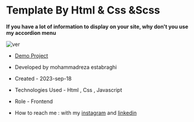 # Template By Html & Css &Scss 

**If you have a lot of information to display on your site, why don't you use my accordion menu**

![ver](https://github.com/reza-estabraghi/vertical/assets/137290475/2954498c-6845-4742-8a07-01f533be7b40)

- [Demo Project](https://reza-estabraghi.github.io/vertical/)

- Developed by mohammadreza estabraghi

- Created - 2023-sep-18

- Technologies Used - Html , Css , Javascript 

- Role - Frontend

- How to reach me : with my [instagram](https://www.instagram.com/rezamr8web/?igshid=MzNlNGNkZWQ4Mg%3D%3D) and 
[linkedin](https://www.linkedin.com/in/mohammadreza-estabraghi-62334527a/)
